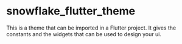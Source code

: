 # snowflake_flutter_theme

This is a theme that can be imported in a Flutter project.
It gives the constants and the widgets that can be used to design your ui.

